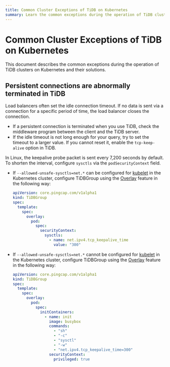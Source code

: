 ```yaml
---
title: Common Cluster Exceptions of TiDB on Kubernetes
summary: Learn the common exceptions during the operation of TiDB clusters on Kubernetes and their solutions.
---
```


# Common Cluster Exceptions of TiDB on Kubernetes

This document describes the common exceptions during the operation of TiDB clusters on Kubernetes and their solutions.

## Persistent connections are abnormally terminated in TiDB

Load balancers often set the idle connection timeout. If no data is sent via a connection for a specific period of time, the load balancer closes the connection.

- If a persistent connection is terminated when you use TiDB, check the middleware program between the client and the TiDB server.
- If the idle timeout is not long enough for your query, try to set the timeout to a larger value. If you cannot reset it, enable the `tcp-keep-alive` option in TiDB.

In Linux, the keepalive probe packet is sent every 7,200 seconds by default. To shorten the interval, configure `sysctls` via the `podSecurityContext` field.

- If `--allowed-unsafe-sysctls=net.*` can be configured for [kubelet](https://kubernetes.io/docs/reference/command-line-tools-reference/kubelet/) in the Kubernetes cluster, configure TiDBGroup using the [Overlay](overlay.md) feature in the following way:

    ```yaml
    apiVersion: core.pingcap.com/v1alpha1
    kind: TiDBGroup
    spec:
      template:
        spec:
          overlay:
            pod:
              spec:
                securityContext:
                  sysctls:
                    - name: net.ipv4.tcp_keepalive_time
                      value: "300"
    ```

- If `--allowed-unsafe-sysctls=net.*` cannot be configured for [kubelet](https://kubernetes.io/docs/reference/command-line-tools-reference/kubelet/) in the Kubernetes cluster, configure TiDBGroup using the [Overlay](overlay.md) feature in the following way:

    ```yaml
    apiVersion: core.pingcap.com/v1alpha1
    kind: TiDBGroup
    spec:
      template:
        spec:
          overlay:
            pod:
              spec:
                initContainers:
                  - name: init
                    image: busybox
                    commands:
                      - "sh"
                      - "-c"
                      - "sysctl"
                      - "-w"
                      - "net.ipv4.tcp_keepalive_time=300"
                    securityContext:
                      privileged: true
    ```
